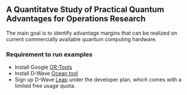 ## A Quantitatve Study of Practical Quantum Advantages for Operations Research 

The main goal is to identify advantage margins that can be realized on current commercially available quantum computing hardware.

### Requirement to run examples
- Install Google [OR-Tools](https://developers.google.com/optimization/install)
- Install D-Wave [Ocean tool](https://docs.ocean.dwavesys.com/en/stable/overview/install.html)
- Sign up D-Wave [Leap](https://cloud.dwavesys.com/leap/signup/) under the developer plan, which comes with a limited free usage quota.
